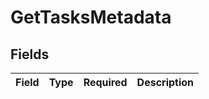 # GetTasksMetadata


## Fields

| Field       | Type        | Required    | Description |
| ----------- | ----------- | ----------- | ----------- |